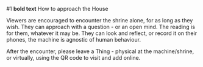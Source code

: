 #1 **bold text** How to approach the House

Viewers are encouraged to encounter the shrine alone, for as long as they wish. They can approach with a question - or an open mind. The reading is for them, whatever it may be. They can look and reflect, or record it on their phones, the machine is agnostic of human behaviour.

After the encounter, please leave a Thing - physical at the machine/shrine, or virtually, using the QR code to visit and add online.